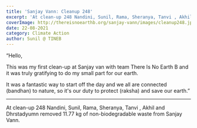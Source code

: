 ```yaml
---
title: 'Sanjay Vann: Cleanup 248'
excerpt: 'At clean-up 248 Nandini, Sunil, Rama, Sheranya, Tanvi , Akhil and Dhrstadyumn removed 11.77 kg of non-biodegradable waste from Sanjay Vann.'
coverImage: http://thereisnoearthb.org/sanjay-vann/images/cleanup248.jpg
date: 22-08-2021
category: Climate Action
author: Sunil @ TINEB
---
```


<p class="text-xl text-left">“Hello,</p>

<p>This was my first clean-up at Sanjay van with team There Is No Earth B and it was truly gratifying to do my small part for our earth.</p>
<p>It was a fantastic way to start off the day and we all are connected (bandhan) to nature, so it&#39;s our duty to protect (raksha) and save our earth.”</p>

<hr />
<p>At clean-up 248 Nandini, Sunil, Rama, Sheranya, Tanvi , Akhil and Dhrstadyumn removed 11.77 kg of non-biodegradable waste from Sanjay Vann.</p>
